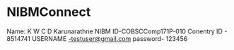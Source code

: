 # NIBMConnect
Name: K W C D Karunarathne
NIBM ID-COBSCComp171P-010
Conentry ID - 8514741
USERNAME -testuser@gmail.com
password- 123456
